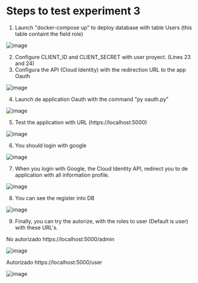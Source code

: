 # Steps to test experiment 3

1. Launch "docker-compose up" to deploy database with table Users (this table containt the field role)

![image](https://github.com/user-attachments/assets/7f4939f9-1024-4404-aaed-665ee781bf80)

2. Configure CLIENT_ID and CLIENT_SECRET with user proyect. (Lines 23 and 24)
3. Configura the API (Cloud Identity) with the redirection URL to the app Oauth

![image](https://github.com/user-attachments/assets/e7cfa5a7-04ac-44ba-b22a-25a6a72793d2)

4. Launch de application Oauth with the command "py oauth.py"

![image](https://github.com/user-attachments/assets/28f1ca27-2c7a-4e65-b68d-1b83ac561485)

5. Test the application with URL (https://localhost:5000)

![image](https://github.com/user-attachments/assets/e2445e24-0815-442e-ba08-74b7e1ccde48)

6. You should login with google 

![image](https://github.com/user-attachments/assets/cb9efe2d-d865-4c56-9cf5-4980bf238a09)

7. When you login with Google, the Cloud Identity API, redirect you to de application with all information profile.

![image](https://github.com/user-attachments/assets/5d882581-9643-42ea-9bf7-1bc07a5a8172)

8. You can see the register into DB

![image](https://github.com/user-attachments/assets/7345639a-3ea1-4484-bc27-48e1bbda0486)

9. Finally, you can try the autorize, with the roles to user (Default is user) with these URL's.

No autorizado 
https://localhost:5000/admin

![image](https://github.com/user-attachments/assets/04d37322-7e10-4c7a-9c04-a10e722c9115)

Autorizado 
https://localhost:5000/user

![image](https://github.com/user-attachments/assets/0a954c9b-c704-4b31-a33c-e689b4934e3b)

